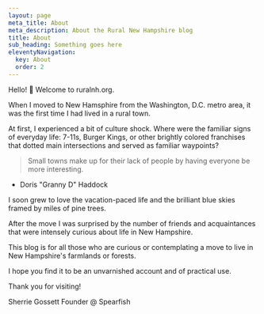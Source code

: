 ```yaml
---
layout: page
meta_title: About
meta_description: About the Rural New Hampshire blog
title: About
sub_heading: Something goes here
eleventyNavigation:
  key: About
  order: 2
---
```


Hello! 👋 Welcome to ruralnh.org.

When I moved to New Hamsphire from the Washington, D.C. metro area, it was the first time I had lived in a rural town.

At first, I experienced a bit of culture shock. Where were the familiar signs of everyday life: 7-11s, Burger Kings, or other brightly colored franchises that dotted main intersections and served as familiar waypoints?

> Small towns make up for their lack of people by having everyone be more interesting.
- Doris "Granny D" Haddock

I soon grew to love the vacation-paced life and the brilliant blue skies framed by miles of pine trees.

After the move I was surprised by the number of friends and acquaintances that were intensely curious about life in New Hampshire.

This blog is for all those who are curious or contemplating a move to live in New Hampshire's farmlands or forests.

I hope you find it to be an unvarnished account and of practical use.

Thank you for visiting!

Sherrie Gossett
Founder @ Spearfish

